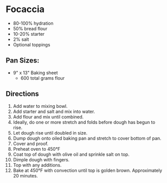 # Focaccia
- 80-100% hydration
- 50% bread flour
- 10-20% starter
- 2% salt
- Optional toppings

## Pan Sizes:
- 9" x 13" Baking sheet 
  - 600 total grams flour

## Directions 
1. Add water to mixing bowl.
2. Add starter and salt and mix into water.
3. Add flour and mix until combined.
4. Ideally, do one or more stretch and folds before dough has begun to rise. 
5. Let dough rise until doubled in size.
6. Dump dough onto oiled baking pan and stretch to cover bottom of pan. 
7. Cover and proof.
8. Preheat oven to 450&deg;F
9. Coat top of dough with olive oil and sprinkle salt on top. 
10. Dimple dough with fingers.
11. Top with any additions. 
12. Bake at 450&deg;F with convection until top is golden brown. Approximately 20 minutes.

